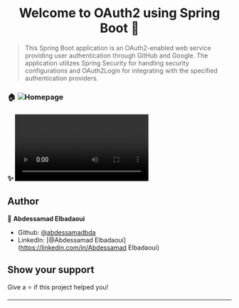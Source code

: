 <h1 align="center">Welcome to OAuth2 using Spring Boot 👋</h1>
<p>
</p>

> This Spring Boot application is an OAuth2-enabled web service providing user authentication through GitHub and Google. The application utilizes Spring Security for handling security configurations and OAuth2Login for integrating with the specified authentication providers.

### 🏠 ![Homepage](https://abdessamadbda.github.io/readmeRessources/homepage.png)

### ✨ ![Demo](https://abdessamadbda.github.io/readmeRessources/demo.mp4)

## Author

👤 **Abdessamad Elbadaoui**

* Github: [@abdessamadbda](https://github.com/abdessamadbda)
* LinkedIn: [@Abdessamad Elbadaoui](https://linkedin.com/in/Abdessamad Elbadaoui)

## Show your support

Give a ⭐️ if this project helped you!

***

